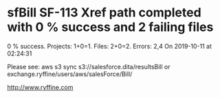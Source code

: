 # sfBill SF-113 Xref path completed with 0 % success and 2 failing files

0 % success. Projects: 1+0=1.  Files: 2+0=2. Errors: 2,4  On 2019-10-11 at 02:24:31



Please see: aws s3 sync s3://salesforce.dita/resultsBill or exchange.ryffine/users/aws/salesForce/Bill/

http://www.ryffine.com
